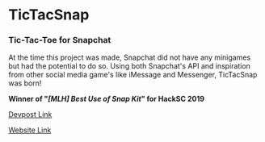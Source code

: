 # TicTacSnap
### Tic-Tac-Toe for Snapchat

At the time this project was made, Snapchat did not have any minigames but had the potential to do so. Using both Snapchat's API
and inspiration from other social media game's like iMessage and Messenger, TicTacSnap was born!

**Winner of "*[MLH] Best Use of Snap Kit*" for HackSC 2019**

[Devpost Link](https://devpost.com/software/placeholder-2b14zl "TicTacSnap Devpost")

[Website Link](https://tictacsnap.glitch.me/ "TicTacSnap Website")
